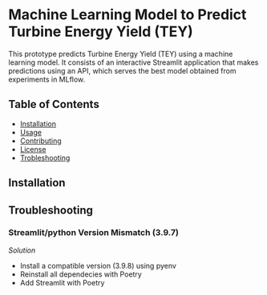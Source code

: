# Machine Learning Model to Predict Turbine Energy Yield (TEY)

This prototype predicts Turbine Energy Yield (TEY) using a machine learning model. It consists of an interactive Streamlit application that makes predictions using an API, which serves the best model obtained from experiments in MLflow.


## Table of Contents

- [Installation](#installation)
- [Usage](#usage)
- [Contributing](#contributing)
- [License](#license)
- [Trobleshooting](#troubleshooting)
## Installation

## Troubleshooting

### Streamlit/python Version Mismatch (3.9.7)

*Solution*

- Install a compatible version (3.9.8) using pyenv
- Reinstall all dependecies with Poetry
-  Add Streamlit with Poetry